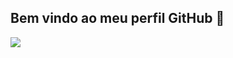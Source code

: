 ## Bem vindo ao meu perfil GitHub 👋

<div>
    <a href="https://www.linkedin.com/in/bruna-barbosa-guimaraes/" target="_blank"><img src="https://img.shields.io/badge/-LinkedIn-%230077B5?style=for-the-badge&logo=linkedin&logoColor=white" target="_blank"></a> 
</div>
